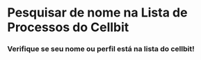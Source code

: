 # Pesquisar de nome na Lista de Processos do Cellbit


### Verifique se seu nome ou perfil está na lista do cellbit!
